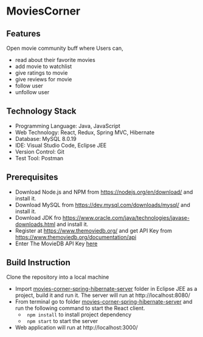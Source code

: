 # MoviesCorner

## Features
Open movie community buff where Users can,
- read about their favorite movies
- add movie to watchlist
- give ratings to movie
- give reviews for movie
- follow user
- unfollow user

## Technology Stack
- Programming Language: Java, JavaScript
- Web Technology: React, Redux, Spring MVC, Hibernate
- Database: MySQL 8.0.19
- IDE: Visual Studio Code, Eclipse JEE
- Version Control: Git
- Test Tool: Postman

## Prerequisites
- Download Node.js and NPM from https://nodejs.org/en/download/ and install it.
- Download MySQL from https://dev.mysql.com/downloads/mysql/ and install it.
- Download JDK fro https://www.oracle.com/java/technologies/javase-downloads.html and install it.
- Register at https://www.themoviedb.org/ and get API Key from https://www.themoviedb.org/documentation/api
- Enter The MovieDB API Key [here](https://github.com/patelbhavya14/movies-corner/blob/master/movies-corner-react-redux-client/src/config/config.js)

## Build Instruction
Clone the repository into a local machine
- Import [movies-corner-spring-hibernate-server](https://github.com/patelbhavya14/movies-corner/tree/master/movies-corner-spring-hibernate-server "MoviesCorner Server") folder in Eclipse JEE as a project, build it and run it. The server will run at http://localhost:8080/
- From terminal go to folder [movies-corner-spring-hibernate-server](https://github.com/patelbhavya14/movies-corner/tree/master/movies-corner-react-redux-client "MoviesCorner Client") and run the following command to start the React client.
  - <code> npm install</code>  to install project dependency
  - <code> npm start</code>  to start the server
- Web application will run at http://localhost:3000/
